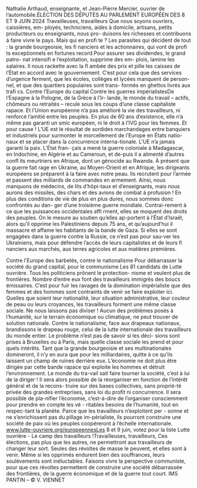Nathalie Arthaud,  enseignante,
et Jean-Pierre Mercier,
ouvrier de l’automobile.ÉLECTION DES DÉPUTÉS AU PARLEMENT EUROPÉEN DES 8 ET 9 JUIN 2024
Travailleuses, travailleurs
Que nous soyons ouvriers, caissières, em-
ployés, techniciens, aides à domicile, artisans, 
petits producteurs ou enseignants, nous pro-
duisons les richesses et contribuons à faire 
vivre le pays. Mais qui en proﬁ  te ? Les parasites qui décident de tout : la grande bourgeoisie, les fi  nanciers et les actionnaires, qui vont de profi  ts exceptionnels en fortunes record.Pour assurer ses dividendes, le grand patro-
nat intensifi  e l’exploitation, supprime des em-
plois, lamine les salaires. Il nous rackette avec la ﬂ  ambée des prix et pille les caisses de l’État en accord avec le gouvernement. C’est pour cela que des services d’urgence ferment, que les écoles, collèges et lycées manquent de person-nel, et que des quartiers populaires sont trans-
formés en ghettos livrés aux trafi  cs.
Contre l’Europe du capital
Contre les guerres impérialistesDe l’Espagne à la Pologne, de la Grèce à l’Ir-
lande, le monde du travail – actifs, chômeurs ou 
retraités – recule sous les coups d’une classe capitaliste rapace.
Et l’Union européenne n’a pas amélioré la 
vie des travailleurs, ni renforcé l’amitié entre 
les peuples. En plus de 60 ans d’existence, elle n’a même pas garanti un smic  européen, ni le 
droit à l’IVG pour les femmes. Et pour cause ! 
L’UE est le résultat de sordides marchandages entre banquiers et industriels pour surmonter le morcellement de l’Europe en États natio-naux et se placer dans la concurrence interna-tionale.
L’UE n’a jamais garanti la paix. L’État fran-
çais a mené la guerre coloniale à Madagascar, en Indochine, en Algérie et au Cameroun, et de-puis il a alimenté d’autres conﬂ  its meurtriers en Afrique, dont un génocide au Rwanda. 
À présent que la guerre fait rage en Ukraine, 
au Moyen-Orient et en Afrique, les dirigeants européens se préparent à la faire avec notre peau. Ils recrutent pour l’armée et passent des milliards de commandes en armement. Ainsi, nous manquons de médecins, de lits d’hôpi-taux et d’enseignants, mais nous aurons des missiles, des chars et des avions de combat à profusion ! En plus des conditions de vie de plus en plus 
dures, nous sommes donc confrontés au dan-
ger d’une troisième guerre mondiale. Contrai-rement à ce que les puissances occidentales affi  rment, elles se moquent des droits des peuples. On le mesure au soutien qu’elles ap-portent à l’État d’Israël, alors qu’il opprime les Palestiniens depuis 75 ans, et qu’aujourd’hui il massacre et affame les habitants de la bande de Gaza. Si elles se sont engagées dans la guerre contre la Russie, ce n’est pas pour sau-ver les Ukrainiens, mais pour défendre l’accès de leurs capitalistes et de leurs fi  nanciers aux marchés, aux terres agricoles et aux matières premières.

Contre l’Europe des barbelés, contre le nationalisme
Pour débarrasser la société du grand capital,
pour le communisme
Les 81 candidats de Lutte ouvrière. 
Tous les politiciens prônent le protection-
nisme et veulent plus de frontières. Nombre 
d’entre eux font des travailleurs immigrés des boucs émissaires. C’est pour fuir les ravages de la domination impérialiste que des femmes et des hommes sont contraints de venir se faire exploiter ici.
Quelles que soient leur nationalité, leur 
situation administrative, leur couleur de peau ou leurs croyances, les travailleurs forment une même classe sociale. Ne nous laissons 
pas diviser ! 
Aucun des problèmes posés à l’humanité, 
sur le terrain économique ou climatique, ne peut trouver de solution nationale. Contre le nationalisme, face aux drapeaux nationaux, brandissons le drapeau rouge, celui de la lutte internationale des travailleurs du monde entier.
Le problème n’est pas de savoir si les déci-
sions sont prises à Bruxelles ou à Paris, mais 
quelle classe sociale les prend et pour quels intérêts. Tant que la grande bourgeoisie et ses multinationales domineront, il n’y en aura que pour les milliardaires, quitte à ce qu’ils laissent un champ de ruines derrière eux. 
L’économie ne doit plus être dirigée par 
cette bande rapace qui exploite les hommes et détruit l’environnement. Le monde du tra-vail sait faire tourner la société, c’est à lui de la diriger ! 
Il sera alors possible de la réorganiser en fonction de l’intérêt général et de la recons-
truire sur des bases collectives, sans proprié-té privée des grandes entreprises, sans loi du profit ni concurrence. Il sera possible de pla-nifier l’économie, c’est-à-dire de l’organiser consciemment pour prendre en compte les vé -
ritables besoins de l’humanité, tout en respec-tant la planète.
Parce que les travailleurs n’exploitent per -
sonne et ne s’enrichissent pas du pillage im-périaliste, ils pourront construire une société de paix où les peuples coopéreront à l’échelle internationale.
www.lutte-ouvriere.org/europeennesLes 8 et 9 juin, votez pour la liste
Lutte ouvrière - Le camp des travailleurs !Travailleuses, travailleurs,
Ces élections, pas plus que les autres, ne permettront aux travailleurs de changer leur 
sort. Seules des révoltes de masse le peuvent, et elles sont à venir. Même si les opprimés 
endurent bien des souffrances, leurs soulèvements sont inéluctables. 
Faisons vivre la perspective communiste, pour que ces révoltes permettent de construire 
une société débarrassée des frontières, de la guerre économique et de la guerre tout court.
IMS PANTIN – © V. VIENNET

